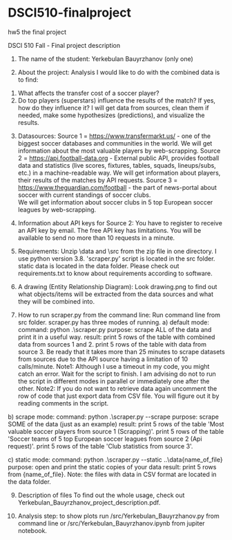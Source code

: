 # DSCI510-finalproject
hw5 the final project


DSCI 510 Fall - Final project description 
1. The name of the student:
	Yerkebulan Bauyrzhanov (only one)

2. About the project:
	Analysis I would like to do with the combined data is to find:
1)	What affects the transfer cost of a soccer player?
2)	Do top players (superstars) influence the results of the match? If yes, how do they influence it? 
I will get data from sources, clean them if needed, make some hypothesizes (predictions), and visualize the results. 

3. Datasources:
Source 1 = https://www.transfermarkt.us/ - one of the biggest soccer databases and communities in the world. 
We will get information about the most valuable players by web-scrapping. 
Source 2 = https://api.football-data.org - External public API, provides football data and statistics 
(live scores, fixtures, tables, squads, lineups/subs, etc.) in a machine-readable way.
We will get information about players, their results of the matches by API requests.
Source 3 = https://www.theguardian.com/football - the part of news-portal about soccer with current standings of soccer clubs.  
We will get information about soccer clubs in 5 top European soccer leagues by web-scrapping.

4. Information about API keys for Source 2:
You have to register to receive an API key by email. The free API key has limitations. 
You will be available to send no more than 10 requests in a minute. 

5. Requirements:
Unzip \data and \src from the zip file in one directory. I use python version 3.8. 'scraper.py' script is located in the src folder. static data is located in the data folder.
Please check out requirements.txt to know about requirements according to software.

6. A drawing (Entity Relationship Diagram):
Look drawing.png to find out what objects/items will be extracted from the data sources and what they will be combined into.  

7. How to run scraper.py from the command line:
Run command line from src folder.
scraper.py has three modes of running.
a) default mode: 
command: python .\scraper.py
purpose: scrape ALL of the data and print it in a useful way.
result: print 5 rows of the table with combined data from sources 1 and 2.
		print 5 rows of the table with data from source 3.
Be ready that it takes more than 25 minutes to scrape datasets from sources due to the API source having a limitation of 10 calls/minute.
Note1: Although I use a timeout in my code, you might catch an error. Wait for the script to finish.
       I am advising do not to run the script in different modes in parallel or immediately one after the other.
Note2: If you do not want to retrieve data again uncomment the row of code that just export data from CSV file. 
	   You will figure out it by reading comments in the script.
	   
b) scrape mode:
command: python .\scraper.py --scrape
purpose: scrape SOME of the data (just as an example) 
result: print 5 rows of the table 'Most valuable soccer players from source 1 (Scrapping)'.
		print 5 rows of the table 'Soccer teams of 5 top European soccer leagues from source 2 (Api request)'.
		print 5 rows of the table 'Club statistics from source 3'.

c) static mode:
command: python .\scraper.py --static ..\data\{name_of_file}
purpose: open and print the static copies of your data
result: print 5 rows from {name_of_file}.
Note: the files with data in CSV format are located in the data folder. 

9. Description of files
To find out the whole usage, check out Yerkebulan_Bauyrzhanov_project_description.pdf.

8. Analysis step:
to show plots run /src/Yerkebulan_Bauyrzhanov.py from command line or /src/Yerkebulan_Bauyrzhanov.ipynb from jupiter notebook.
